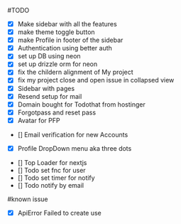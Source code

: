 #TODO 

- [x] Make sidebar with all the features
- [x] make theme toggle button
- [x] make Profile in footer of the sidebar
- [x] Authentication using better auth
- [x] set up DB using neon
- [x] set up drizzle orm for neon
- [x] fix the childern alignment of My project
- [x] fix my project close and open issue in collapsed view
- [x] Sidebar with pages
- [x] Resend setup for mail
- [x] Domain bought for Todothat from hostinger
- [x] Forgotpass and reset pass 
- [x] Avatar for PFP
- [] Email verification for new Accounts
- [x] Profile DropDown menu aka three dots
- [] Top Loader for nextjs
- [] Todo set fnc for user 
- [] Todo set timer for notify
- [] Todo notify by email


#known issue
- [x] ApiError Failed to create use
